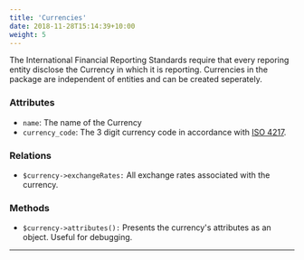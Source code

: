 ```yaml
---
title: 'Currencies'
date: 2018-11-28T15:14:39+10:00
weight: 5
---
```


The International Financial Reporting Standards require that every reporing entity disclose the Currency in which it is reporting. Currencies in the package are independent of entities and can be created seperately.

### Attributes
+ `name`: The name of the Currency 
+ `currency_code`: The 3 digit currency code in accordance with [ISO 4217](https://en.wikipedia.org/wiki/ISO_4217).

### Relations
+ `$currency->exchangeRates:` All exchange rates associated with the currency. 

### Methods
+ `$currency->attributes():` Presents the currency's attributes as an object. Useful for debugging. 

***
